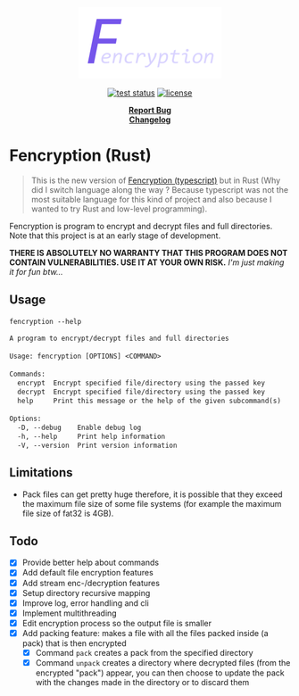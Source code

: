 <p align="center">
  <a href="#readme">
    <img src="./docs/assets/logo.png" height="auto">
  </a>

  <p align="center">
    <a href="https://github.com/valflrt/fencryption-rust/actions/workflows/tests.yml"><img alt="test status" src="https://img.shields.io/github/workflow/status/valflrt/fencryption-rust/tests" /></a>
    <a href="./LICENSE"><img alt="license" src="https://img.shields.io/github/license/valflrt/fencryption-rust" /></a>
  </p>

  <p align="center">
    <a href="https://github.com/valflrt/fencryption-rust/issues/new"><b>Report Bug</b></a>
    <br />
    <a href="https://github.com/valflrt/fencryption-rust/blob/master/CHANGELOG.md"><b>Changelog</b></a>
    <!-- <br />
    <a href="https://github.com/valflrt/fencryption-rust/releases"><b>Download</b></a> -->
  </p>
</p>

# Fencryption (Rust)

> This is the new version of [Fencryption (typescript)](https://github.com/valflrt/fencryption) but in Rust (Why did I switch language along the way ? Because typescript was not the most suitable language for this kind of project and also because I wanted to try Rust and low-level programming).

Fencryption is program to encrypt and decrypt files and full directories. Note that this project is at an early stage of development.

**THERE IS ABSOLUTELY NO WARRANTY THAT THIS PROGRAM DOES NOT CONTAIN VULNERABILITIES. USE IT AT YOUR OWN RISK.** _I'm just making it for fun btw..._

## Usage

```
fencryption --help
```

```
A program to encrypt/decrypt files and full directories

Usage: fencryption [OPTIONS] <COMMAND>

Commands:
  encrypt  Encrypt specified file/directory using the passed key
  decrypt  Encrypt specified file/directory using the passed key
  help     Print this message or the help of the given subcommand(s)

Options:
  -D, --debug    Enable debug log
  -h, --help     Print help information
  -V, --version  Print version information
```

## Limitations

- Pack files can get pretty huge therefore, it is possible that they exceed the maximum file size of some file systems (for example the maximum file size of fat32 is 4GB).

## Todo

- [x] Provide better help about commands
- [x] Add default file encryption features
- [x] Add stream enc-/decryption features
- [x] Setup directory recursive mapping
- [x] Improve log, error handling and cli
- [x] Implement multithreading
- [x] Edit encryption process so the output file is smaller
- [x] Add packing feature: makes a file with all the files packed inside (a pack) that is then encrypted
  - [x] Command `pack` creates a pack from the specified directory
  - [x] Command `unpack` creates a directory where decrypted files (from the encrypted "pack") appear, you can then choose to update the pack with the changes made in the directory or to discard them

<!-- ## Ideas

> things that **_could_** be added in the future

_Nothing for now_ -->
